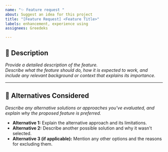```yaml
---
name: "✨ Feature request "
about: Suggest an idea for this project
title: "[Feature Request] <Feature Title>"
labels: enhancement, experience using
assignees: Greedeks

---
```


## 📝 Description
_Provide a detailed description of the feature.  
Describe what the feature should do, how it is expected to work, and include any relevant background or context that explains its importance._

---

## 🔄 Alternatives Considered
_Describe any alternative solutions or approaches you've evaluated, and explain why the proposed feature is preferred._
- **Alternative 1:** Explain the alternative approach and its limitations.  
- **Alternative 2:** Describe another possible solution and why it wasn't selected.  
- **Alternative 3 (if applicable):** Mention any other options and the reasons for excluding them.
